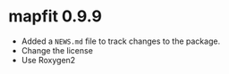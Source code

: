 # mapfit 0.9.9

- Added a `NEWS.md` file to track changes to the package.
- Change the license
- Use Roxygen2



